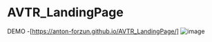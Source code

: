 # AVTR_LandingPage


DEMO -[https://anton-forzun.github.io/AVTR_LandingPage/]
![image](https://user-images.githubusercontent.com/85868104/154979431-985aa58b-7641-4f1f-b7de-e303f39814de.png)
